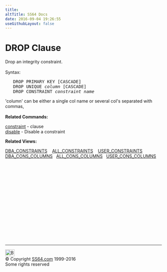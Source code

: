 ```yaml
---
title:
altTitle: SS64 Docs
date: 2016-09-04 19:26:55
useGithubLayout: false
---
```

<!-- #BeginLibraryItem "/Library/head_ora.lbi" --><!-- #EndLibraryItem --><h1>DROP Clause</h1> 
<p>Drop an integrity constraint. <br>
  <br>
  Syntax:</p>
<pre>   DROP PRIMARY KEY [CASCADE]
   DROP UNIQUE <i>column</i> [CASCADE]
   DROP CONSTRAINT <i>constraint_name</i></pre>
<p>'column' can be either 
  a single col name or several col's separated with commas,<br>
  <br>
<b> Related Commands:</b></p>
<p><a href="clause_constraint.html">constraint</a> - clause<br>
  <a href="clause_disable.html">disable</a> - Disable a constraint</p>
<p><b>Related Views:</b></p>
<p> <span class="code"><a href="../orad/DBA_CONSTRAINTS.html">DBA_CONSTRAINTS</a>&nbsp;&nbsp;&nbsp;&nbsp;<a href="../orad/ALL_CONSTRAINTS.html">ALL_CONSTRAINTS</a>&nbsp;&nbsp;&nbsp;&nbsp;<a href="../orad/USER_CONSTRAINTS.html">USER_CONSTRAINTS</a> <br> 
    <a href="../orad/DBA_CONS_COLUMNS.html">DBA_CONS_COLUMNS</a>&nbsp;&nbsp;&nbsp;<a href="../orad/ALL_CONS_COLUMNS.html">ALL_CONS_COLUMNS</a>&nbsp;&nbsp;&nbsp;<a href="../orad/USER_CONS_COLUMNS.html">USER_CONS_COLUMNS</a> </span></p><!-- #BeginLibraryItem "/Library/foot_ora.lbi" --><p>
<!-- oracle-footer -->
<ins class="adsbygoogle" style="display:inline-block;width:300px;height:250px" data-ad-client="ca-pub-6140977852749469" data-ad-slot="4275490898"></ins>
<script>
(adsbygoogle = window.adsbygoogle || []).push({});
</script></p>
<hr>
<div id="bl" class="footer"><a href="clause_drop.html#"><img src="../images/top.png" width="30" height="22" alt="Back to the Top"></a></div>
<div id="br" class="footer, tagline">© Copyright <a href="../index.html">SS64.com</a> 1999-2016<br>
Some rights reserved</div><!-- #EndLibraryItem -->

